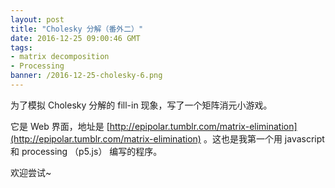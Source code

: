 ```yaml
---
layout: post
title: "Cholesky 分解（番外二）"
date: 2016-12-25 09:00:46 GMT
tags:
- matrix decomposition
- Processing
banner: /2016-12-25-cholesky-6.png
---
```

为了模拟 Cholesky 分解的 fill-in 现象，写了一个矩阵消元小游戏。

它是 Web 界面，地址是 [http://epipolar.tumblr.com/matrix-elimination](http://epipolar.tumblr.com/matrix-elimination) 。这也是我第一个用 javascript 和 processing （p5.js） 编写的程序。

欢迎尝试~
